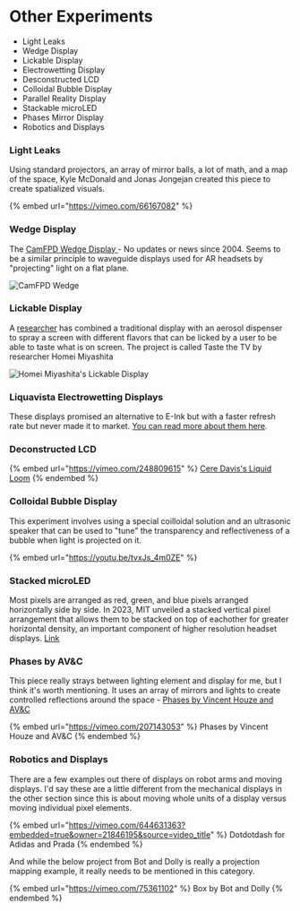 # Other Experiments

* Light Leaks
* Wedge Display
* Lickable Display
* Electrowetting Display
* Desconstructed LCD
* Colloidal Bubble Display
* Parallel Reality Display
* Stackable microLED
* Phases Mirror Display
* Robotics and Displays

### Light Leaks

Using standard projectors, an array of mirror balls, a lot of math, and a map of the space, Kyle McDonald and Jonas Jongejan created this piece to create spatialized visuals.

{% embed url="https://vimeo.com/66167082" %}

### Wedge Display

The [CamFPD Wedge Display ](http://www.eng.cam.ac.uk/news/flat-screen-tv-masses-innovative-wedge-screen-offers-bigger-cheaper-displays)- No updates or news since 2004. Seems to be a similar principle to waveguide displays used for AR headsets by "projecting" light on a flat plane.

![CamFPD Wedge](../.gitbook/assets/flatscreen\_tv.jpg)

### Lickable Display

A [researcher](https://www.reuters.com/technology/lick-it-up-japan-professor-creates-tele-taste-tv-screen-2021-12-23/) has combined a traditional display with an aerosol dispenser to spray a screen with different flavors that can be licked by a user to be able to taste what is on screen. The project is called Taste the TV by researcher Homei Miyashita

![Homei Miyashita's Lickable Display](../.gitbook/assets/SKIBUNWXMJMIZFDJUF6TCDYGEU.jpg)

### Liquavista Electrowetting Displays

These displays promised an alternative to E-Ink but with a faster refresh rate but never made it to market. [You can read more about them here](https://lookgadgets.com/liquavista/).

### Deconstructed LCD

{% embed url="https://vimeo.com/248809615" %}
[Cere Davis's Liquid Loom](https://www.ceredavis.com/liquid-loom)
{% endembed %}

### Colloidal Bubble Display

This experiment involves using a special coilloidal solution and an ultrasonic speaker that can be used to "tune" the transparency and reflectiveness of a bubble when light is projected on it.&#x20;

{% embed url="https://youtu.be/tvxJs_4m0ZE" %}



### Stacked microLED

Most pixels are arranged as red, green, and blue pixels arranged horizontally side by side. In 2023, MIT unveiled a stacked vertical pixel arrangement that allows them to be stacked on top of eachother for greater horizontal density, an important component of higher resolution headset displays. [Link](https://news.mit.edu/2023/vertical-stacked-color-microscopic-leds-0201)

### Phases by AV\&C

This piece really strays between lighting element and display for me, but I think it's worth mentioning. It uses an array of mirrors and lights to create controlled reflections around the space - [Phases by Vincent Houze and AV\&C](https://www.av-controls.com/#/phases/)

{% embed url="https://vimeo.com/207143053" %}
Phases by Vincent Houze and AV\&C
{% endembed %}

### Robotics and Displays

There are a few examples out there of displays on robot arms and moving displays. I'd say these are a little different from the mechanical displays in the other section since this is about moving whole units of a display versus moving individual pixel elements.

{% embed url="https://vimeo.com/644631363?embedded=true&owner=21846195&source=video_title" %}
Dotdotdash for Adidas and Prada
{% endembed %}

And while the below project from Bot and Dolly is really a projection mapping example, it really needs to be mentioned in this category.

{% embed url="https://vimeo.com/75361102" %}
Box by Bot and Dolly
{% endembed %}



